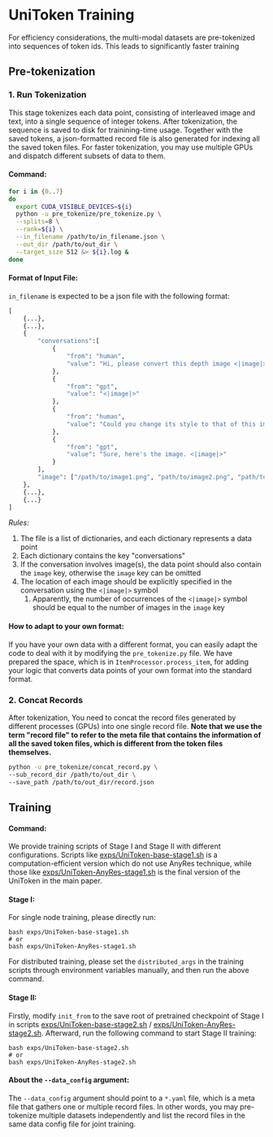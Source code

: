 # UniToken Training

For efficiency considerations, the multi-modal datasets are pre-tokenized into sequences of token ids. This leads to significantly faster training

## Pre-tokenization


### 1. Run Tokenization

This stage tokenizes each data point, consisting of interleaved image and text, into a single sequence of integer tokens. After tokenization, the sequence is saved to disk for trainining-time usage. Together with the saved tokens, a json-formatted record file is also generated for indexing all the saved token files. For faster tokenization, you may use multiple GPUs and dispatch different subsets of data to them.

#### Command:

```bash
for i in {0..7}
do
  export CUDA_VISIBLE_DEVICES=${i}
  python -u pre_tokenize/pre_tokenize.py \
  --splits=8 \
  --rank=${i} \
  --in_filename /path/to/in_filename.json \
  --out_dir /path/to/out_dir \
  --target_size 512 &> ${i}.log &
done
```

#### Format of Input File:

`in_filename` is expected to be a json file with the following format:
```python
[
    {...},
    {...},
    {
        "conversations":[
            {
                "from": "human",
                "value": "Hi, please convert this depth image <|image|> to a color image"
            },
            {
                "from": "gpt",
                "value": "<|image|>"
            },
            {
                "from": "human",
                "value": "Could you change its style to that of this image? <|image|>"
            },
            {
                "from": "gpt",
                "value": "Sure, here's the image. <|image|>"
            }
        ],
        "image": ["/path/to/image1.png", "path/to/image2.png", "path/to/image3.png", "path/to/image4.png"]
    },
    {...},
    {...}
]
```

*Rules:*

1. The file is a list of dictionaries, and each dictionary represents a data point
2. Each dictionary contains the key "conversations"
3. If the conversation involves image(s), the data point should also contain the `image` key, otherwise the `image` key can be omitted
4. The location of each image should be explicitly specified in the conversation using the `<|image|>` symbol
   1. Apparently, the number of occurrences of the `<|image|>` symbol should be equal to the number of images in the `image` key


#### How to adapt to your own format:

If you have your own data with a different format, you can easily adapt the code to deal with it by modifying the `pre_tokenize.py` file.
We have prepared the space, which is in `ItemProcessor.process_item`, for adding your logic that converts data points of your own format into the standard format.

### 2. Concat Records

After tokenization, You need to concat the record files generated by different processes (GPUs) into one single record file.
**Note that we use the term "record file" to refer to the meta file that contains the information of all the saved token files,
which is different from the token files themselves.**

```bash
python -u pre_tokenize/concat_record.py \
--sub_record_dir /path/to/out_dir \
--save_path /path/to/out_dir/record.json
```

## Training

#### Command:
We provide training scripts of Stage I and Stage II with different configurations. Scripts like [exps/UniToken-base-stage1.sh](exps/UniToken-base-stage1.sh) is a computation-efficient version which do not use AnyRes technique, while those like [exps/UniToken-AnyRes-stage1.sh](exps/UniToken-AnyRes-stage1.sh) is the final version of the UniToken in the main paper.

#### Stage I:
For single node training, please directly run:
```
bash exps/UniToken-base-stage1.sh
# or
bash exps/UniToken-AnyRes-stage1.sh
```

For distributed training, please set the `distributed_args` in the training scripts through environment variables manually, and then run the above command.

#### Stage II:
Firstly, modify `init_from` to the save root of pretrained checkpoint of Stage I in scripts [exps/UniToken-base-stage2.sh](exps/UniToken-base-stage2.sh) / [exps/UniToken-AnyRes-stage2.sh](exps/UniToken-anyres-stage2.sh). Afterward, run the following command to start Stage II training:
```
bash exps/UniToken-base-stage2.sh
# or
bash exps/UniToken-AnyRes-stage2.sh
``` 


#### About the `--data_config` argument:
The ``--data_config`` argument should point to a `*.yaml` file, which is a meta file that gathers one or multiple record files.
In other words, you may pre-tokenize multiple datasets independently and list the record files in the same data config file
for joint training.
